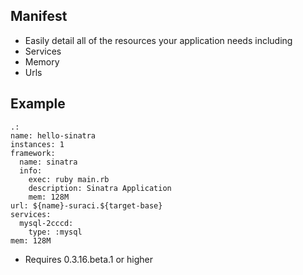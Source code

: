 ## Manifest

- Easily detail all of the resources your application needs including
- Services
- Memory
- Urls

## Example

    .:
    name: hello-sinatra
    instances: 1
    framework:
      name: sinatra
      info:
        exec: ruby main.rb
        description: Sinatra Application
        mem: 128M
    url: ${name}-suraci.${target-base}
    services:
      mysql-2cccd:
        type: :mysql
    mem: 128M


- Requires 0.3.16.beta.1 or higher
